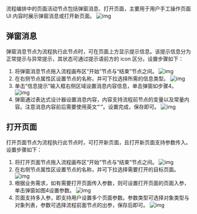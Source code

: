 流程编排中的页面活动节点包括弹窗消息、打开页面，主要用于用户手工操作页面 UI 内容时展示弹窗消息或打开新页面。
![img](https://main.qcloudimg.com/raw/6bcb8fca487bf9d34bfadc2fb752045b.png)        

## 弹窗消息
弹窗消息节点为流程执行此节点时，可在页面上方显示提示信息。该提示信息分为正常提示与异常提示，其状态可通过提示语前方的 icon 区分。设置步骤如下：
1. 将弹窗消息节点拖入流程画布区“开始”节点与“结束”节点之间。                 ![img](https://main.qcloudimg.com/raw/1065fc0e14c52a92dda208fe9e3e002a.png)        
2. 在右侧节点属性区设置节点的名称，并可下拉选择所需的信息类型。   ![img](https://main.qcloudimg.com/raw/daa58065b650a78c87c992cb4e64fe46.png)        
3. 单击“信息提示”输入框右侧区域设置消息内容信息，单击弹窗如步骤4。
![img](https://main.qcloudimg.com/raw/957b2dc57192b2754cb46dc7325c4066.png)        
4. 弹窗通过表达式设计器设置消息内容，内容支持流程前节点的变量以及常量内容。注意消息内容前后需要使用英文“'”。设置完成，保存即可。
![img](https://main.qcloudimg.com/raw/2c431517442ac21357ed965fbad9635a.png)        

## 打开页面
打开页面节点为流程执行此节点时，可打开新页面，且打开新页面支持参数传入。设置步骤如下：
1. 将打开页面节点拖入流程画布区“开始”节点与“结束”节点之间。           ![img](https://main.qcloudimg.com/raw/86d4d20ff2a032cb85b6ab43a5d3f666.png)        
2. 在右侧节点属性区设置节点的名称，并可下拉选择需要打开的目标页面。  ![img](https://main.qcloudimg.com/raw/604afd10994c7fba978a28620303a26f.png)        
3. 根据业务需求，如有需要打开页面传入参数，则可设置打开页面的页面入参，单击弹窗如图4设置参数。        ![img](https://main.qcloudimg.com/raw/ec068794a49a94704c69f667ef73d2b2.png)        
4. 页面支持多入参，即支持用户设置多个页面参数。参数类型可选择对象类型与对象列表，参数可选择流程前面节点的出参，保存后即可。
![img](https://main.qcloudimg.com/raw/405f299cb714b6811c7b886275c9898c.png)        
